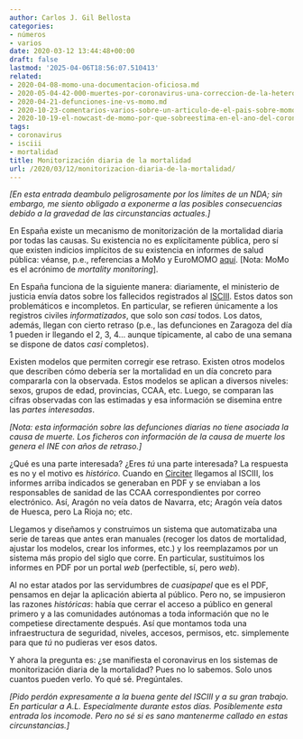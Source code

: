 ```yaml
---
author: Carlos J. Gil Bellosta
categories:
- números
- varios
date: 2020-03-12 13:44:48+00:00
draft: false
lastmod: '2025-04-06T18:56:07.510413'
related:
- 2020-04-08-momo-una-documentacion-oficiosa.md
- 2020-05-04-42-000-muertes-por-coronavirus-una-correccion-de-la-heterogeneidad.md
- 2020-04-21-defunciones-ine-vs-momo.md
- 2020-10-23-comentarios-varios-sobre-un-articulo-de-el-pais-sobre-momo.md
- 2020-10-19-el-nowcast-de-momo-por-que-sobreestima-en-el-ano-del-coronavirus-y-que-pasara-en-los-siguientes-si-no-se-remedia.md
tags:
- coronavirus
- isciii
- mortalidad
title: Monitorización diaria de la mortalidad
url: /2020/03/12/monitorizacion-diaria-de-la-mortalidad/
---
```


_[En esta entrada deambulo peligrosamente por los límites de un NDA; sin embargo, me siento obligado a exponerme a las posibles consecuencias debido a la gravedad de las circunstancias actuales.]_

En España existe un mecanismo de monitorización de la mortalidad diaria por todas las causas. Su existencia no es explícitamente pública, pero sí que existen indicios implícitos de su existencia en informes de salud pública: véanse, p.e., referencias a MoMo y EuroMOMO [aquí](http://vgripe.isciii.es/documentos/20192020/home/Sistemas%20y%20fuentes%20de%20informacion%20del%20SVGE_2019-20.pdf). [Nota: MoMo es el acrónimo de _mortality monitoring_].

En España funciona de la siguiente manera: diariamente, el ministerio de justicia envía datos sobre los fallecidos registrados al [ISCIII](https://www.isciii.es/). Estos datos son problemáticos e incompletos. En particular, se refieren únicamente a los registros civiles _informatizados_, que solo son _casi_ todos. Los datos, además,  llegan con cierto retraso (p.e., las defunciones en Zaragoza del día 1 pueden ir llegando el 2, 3, 4... aunque típicamente, al cabo de una semana se dispone de datos _casi_ completos).

Existen modelos que permiten corregir ese retraso. Existen otros modelos que describen cómo debería ser la mortalidad en un día concreto para compararla con la observada. Estos modelos se aplican a diversos niveles: sexos, grupos de edad, provincias, CCAA, etc. Luego, se comparan las cifras observadas con las estimadas y esa información se disemina entre las _partes interesadas_.

_[Nota: esta información sobre las defunciones diarias no tiene asociada la causa de muerte. Los ficheros con información de la causa de muerte los genera el INE con años de retraso.]_

¿Qué es una parte interesada? ¿Eres _tú_ una parte interesada? La respuesta es no y el motivo es _histórico_. Cuando en [Circiter](http://circiter.es) llegamos al ISCIII, los informes arriba indicados se generaban en PDF y se enviaban a los responsables de sanidad de las CCAA correspondientes por correo electrónico. Así, Aragón no veía datos de Navarra, etc; Aragón veía datos de Huesca, pero La Rioja no; etc.

Llegamos y diseñamos y construimos un sistema que automatizaba una serie de tareas que antes eran manuales (recoger los datos de mortalidad, ajustar los modelos, crear los informes, etc.) y los reemplazamos por un sistema más propio del siglo que corre. En particular, sustituimos los informes en PDF por un portal _web_ (perfectible, sí, pero _web_).

Al no estar atados por las servidumbres de _cuasipapel_ que es el PDF, pensamos en dejar la aplicación abierta al público. Pero no, se impusieron las razones _históricas_: había que cerrar el acceso a público en general primero y a las comunidades autónomas a toda información que no le competiese directamente después. Así que montamos toda una infraestructura de seguridad, niveles, accesos, permisos, etc. simplemente para que _tú_ no pudieras ver esos datos.

Y ahora la pregunta es: ¿se manifiesta el coronavirus en los sistemas de monitorización diaria de la mortalidad? Pues no lo sabemos. Solo unos cuantos pueden verlo. Yo qué sé. Pregúntales.

_[Pido perdón expresamente a la buena gente del ISCIII y a su gran trabajo. En particular a A.L. Especialmente durante estos días. Posiblemente esta entrada los incomode. Pero no sé si es sano mantenerme callado en estas circunstancias.]_